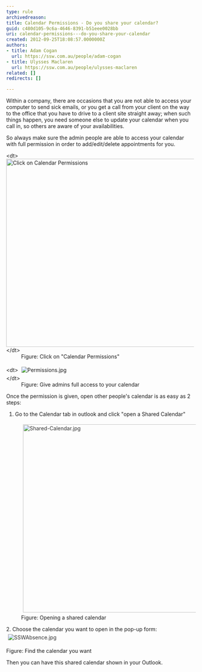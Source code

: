 ```yaml
---
type: rule
archivedreason: 
title: Calendar Permissions - Do you share your calendar?
guid: c480d105-9c6a-4646-8391-b51eee0028bb
uri: calendar-permissions---do-you-share-your-calendar
created: 2012-09-25T18:08:57.0000000Z
authors:
- title: Adam Cogan
  url: https://ssw.com.au/people/adam-cogan
- title: Ulysses Maclaren
  url: https://ssw.com.au/people/ulysses-maclaren
related: []
redirects: []

---
```


Within a company, there are occasions that you are not able to access your computer to send sick emails, or you get a call from your client on the way to the office that you have to drive to a client site straight away; when such things happen, you need someone else to update your calendar when you call in, so others are aware of your availabilities.

<!--endintro-->

So always make sure the admin people are able to access your calendar with full permission in order to add/edit/delete appointments for you.
<dl class="image">&lt;dt&gt; 
      <img src="Share-Calendar.jpg" alt="Click on Calendar Permissions" style="width:800px;height:503px;"> 
      <br> 
   &lt;/dt&gt;<dd>Figure: Click on "Calendar Permissions"<br></dd></dl><dl class="image">&lt;dt&gt;
      <img src="Permissions.jpg" alt="Permissions.jpg" style="margin:5px;">
   <br>&lt;/dt&gt;<dd>Figure: Give admins full access to your calendar</dd></dl>
Once the permission is given, open other people's calendar is as easy as 2 steps:

1. Go to the Calendar tab in outlook and click "open a Shared Calendar"
<dd class="ssw15-rteElement-FigureNormal"><img src="Shared-Calendar.jpg" alt="Shared-Calendar.jpg" style="color:#333333;margin:5px;width:800px;height:503px;">Figure: Opening a shared calendar<br></dd>


<dl class="ssw15-rteElement-ImageArea">2. Choose the calendar you want to open in the pop-up form:<br><img src="SSWAbsence.jpg" alt="SSWAbsence.jpg" style="color:#333333;margin:5px;"></dl>
Figure: Find the calendar you want


Then you can have this shared calendar shown in your Outlook.
